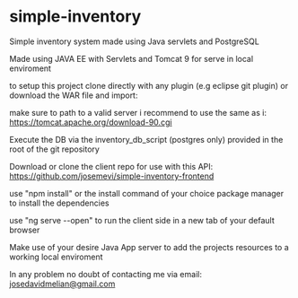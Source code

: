 # simple-inventory
Simple inventory system made using Java servlets and PostgreSQL 

Made using JAVA EE with Servlets and Tomcat 9 for serve in local enviroment 

to setup this project clone directly with any plugin (e.g eclipse git plugin) or download the WAR file and import:

make sure to path to a valid server i recommend to use the same as i:
https://tomcat.apache.org/download-90.cgi

Execute the DB via the inventory_db_script (postgres only) provided in the root of the git repository 

Download or clone the client repo for use with this API: 
https://github.com/josemevi/simple-inventory-frontend

use "npm install" or the install command of your choice package manager to install the dependencies

use "ng serve --open" to run the client side in a new tab of your default browser

Make use of your desire Java App server to add the projects resources to a working local enviroment

In any problem no doubt of contacting me via email: josedavidmelian@gmail.com
